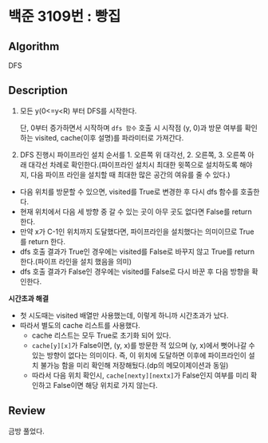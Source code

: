 # 백준 3109번 : 빵집

## Algorithm

DFS

## Description

1. 모든 y(0<=y<R) 부터 DFS를 시작한다.
    
    단, 0부터 증가하면서 시작하며 `dfs 함수` 호출 시 시작점 (y, 0)과 방문 여부를 확인하는 visited, cache(이후 설명)를 파라미터로 가져간다.

2. DFS 진행시 파이프라인 설치 순서를 1. 오른쪽 위 대각선, 2. 오른쪽, 3. 오른쪽 아래 대각선 차례로 확인한다.(파이프라인 설치시 최대한 윗쪽으로 설치하도록 해야지, 다음 파이프 라인을 설치할 때 최대한 많은 공간의 여유를 줄 수 있다.)

+ 다음 위치를 방문할 수 있으면, visited를 True로 변경한 후 다시 dfs 함수를 호출한다.
+ 현재 위치에서 다음 세 방향 중 갈 수 있는 곳이 아무 곳도 없다면 False를 return 한다.
+ 만약 x가 C-1인 위치까지 도달했다면, 파이프라인을 설치했다는 의미이므로 True를 return 한다.
+ dfs 호출 결과가 True인 경우에는 visited를 False로 바꾸지 않고 True를 return 한다.(파이프 라인을 설치 했음을 의미)
+ dfs 호출 결과가 False인 경우에는 visited를 False로 다시 바꾼 후 다음 방향을 확인한다.

**시간초과 해결**
+ 첫 시도때는 visited 배열만 사용했는데, 이렇게 하니까 시간초과가 났다.
+ 따라서 별도의 cache 리스트를 사용했다.
    + cache 리스트는 모두 True로 초기화 되어 있다.
    + `cache[y][x]`가 False이면, (y, x)를 방문한 적 있으며 (y, x)에서 뻣어나갈 수 있는 방향이 없다는 의미이다. 즉, 이 위치에 도달하면 이후에 파이프라인이 설치 불가능 함을 미리 확인해 저장해뒀다.(dp의 메모이제이션과 동일)
    + 따라서 다음 위치 확인시, `cache[nexty][nextx]`가 False인지 여부를 미리 확인하고 False이면 해당 위치로 가지 않는다. 
## Review

금방 풀었다.